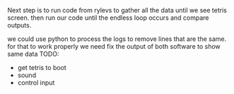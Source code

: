 Next step is to run code from rylevs to gather all the data until we see tetris
screen. then run our code until the endless loop occurs and compare outputs.

we could use python to process the logs to remove lines that are the same. for
that to work properly we need fix the output of both software to show same data
TODO:
* get tetris to boot
* sound
* control input
